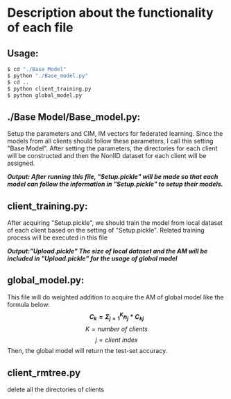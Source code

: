 # Description about the functionality of each file
## Usage:
```bash
$ cd "./Base Model"
$ python "./Base_model.py"
$ cd ..
$ python client_training.py
$ python global_model.py 
```
## ./Base Model/Base_model.py:
Setup the parameters and CIM, IM vectors for federated learning.
Since the models from all clients should follow these parameters, I call this setting "Base Model".
After setting the parameters, the directories for each client will be constructed and then the NonIID dataset for each client will be assigned.

***Output: After running this file, "Setup.pickle" will be made so that each model can follow the information in "Setup.pickle" to setup their models.***
## client_training.py:
After acquiring "Setup.pickle", we should train the model from local dataset of each client based on the setting of "Setup.pickle".
Related training process will be executed in this file

***Output:"Upload.pickle" The size of local dataset and the AM will be included in "Upload.pickle" for the usage of global model***
## global_model.py:
This file will do weighted addition to acquire the AM of global model like the formula below:
**$$ C_k = Σ^{K}_{j=1}n_j * C_{kj} $$**
$$ K= number\ of\ clients$$
$$ j = client\ index$$
Then, the global model will return the test-set accuracy.
## client_rmtree.py
delete all the directories of clients 
